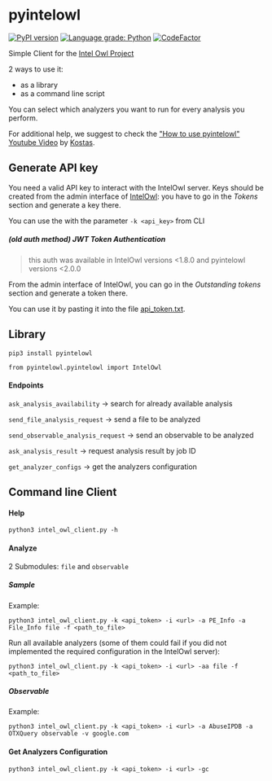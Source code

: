 # pyintelowl

[![PyPI version](https://badge.fury.io/py/pyintelowl.svg)](https://badge.fury.io/py/pyintelowl)
[![Language grade: Python](https://img.shields.io/lgtm/grade/python/g/intelowlproject/pyintelowl.svg?logo=lgtm&logoWidth=18)](https://lgtm.com/projects/g/mlodic/pyintelowl/context:python)
[![CodeFactor](https://www.codefactor.io/repository/github/intelowlproject/pyintelowl/badge)](https://www.codefactor.io/repository/github/intelowlproject/pyintelowl)

Simple Client for the [Intel Owl Project](https://github.com/intelowlproject/IntelOwl)

2 ways to use it:
* as a library
* as a command line script

You can select which analyzers you want to run for every analysis you perform.

For additional help, we suggest to check the ["How to use pyintelowl" Youtube Video](https://www.youtube.com/watch?v=fpd6Kt9EZdI) by [Kostas](https://github.com/tsale).


## Generate API key
You need a valid API key to interact with the IntelOwl server. 
Keys should be created from the admin interface of [IntelOwl](https://github.com/intelowlproject/intelowl): you have to go in the *Tokens* section and generate a key there.

You can use the  with the parameter `-k <api_key>` from CLI

##### (old auth method) JWT Token Authentication
> this auth was available in IntelOwl versions <1.8.0 and pyintelowl versions <2.0.0

From the admin interface of IntelOwl, you can go in the *Outstanding tokens* section and generate a token there.

You can use it by pasting it into the file [api_token.txt](api_token.txt).

## Library
`pip3 install pyintelowl`

`from pyintelowl.pyintelowl import IntelOwl`

#### Endpoints
`ask_analysis_availability` -> search for already available analysis

`send_file_analysis_request` -> send a file to be analyzed

`send_observable_analysis_request` -> send an observable to be analyzed

`ask_analysis_result` -> request analysis result by job ID

`get_analyzer_configs` -> get the analyzers configuration


## Command line Client

#### Help

`python3 intel_owl_client.py -h`

#### Analyze
2 Submodules: `file` and `observable`

##### Sample
Example:

`python3 intel_owl_client.py -k <api_token> -i <url> -a PE_Info -a File_Info file -f <path_to_file>`

Run all available analyzers (some of them could fail if you did not implemented the required configuration in the IntelOwl server):

`python3 intel_owl_client.py -k <api_token> -i <url> -aa file -f <path_to_file>`

##### Observable
Example:

`python3 intel_owl_client.py -k <api_token> -i <url> -a AbuseIPDB -a OTXQuery observable -v google.com`

#### Get Analyzers Configuration
`python3 intel_owl_client.py -k <api_token> -i <url> -gc`
